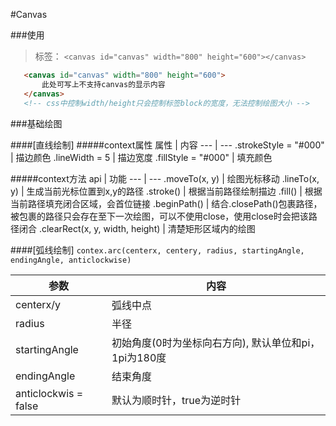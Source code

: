 #Canvas

###使用
>标签： `<canvas id="canvas" width="800" height="600"></canvas>`  

```html
   <canvas id="canvas" width="800" height="600">
       此处可写上不支持canvas的显示内容
   </canvas>
   <!-- css中控制width/height只会控制标签block的宽度，无法控制绘图大小 -->
```


###基础绘图

####[直线绘制]
#####context属性
属性 | 内容
---  | ---
.strokeStyle = "#000"   | 描边颜色
.lineWidth = 5      | 描边宽度
.fillStyle = "#000" | 填充颜色

#####context方法
api | 功能
--- | ---
.moveTo(x, y)   | 绘图光标移动
.lineTo(x, y)   | 生成当前光标位置到x,y的路径
.stroke()       | 根据当前路径绘制描边
.fill()         | 根据当前路径填充闭合区域，会首位链接
.beginPath()    | 结合.closePath()包裹路径，被包裹的路径只会存在至下一次绘图，可以不使用close，使用close时会把该路径闭合
.clearRect(x, y, width, height)     | 清楚矩形区域内的绘图

####[弧线绘制]
`contex.arc(centerx, centery, radius, startingAngle, endingAngle, anticlockwise)`

参数  | 内容
---   | ---
centerx/y | 弧线中点
radius    | 半径
startingAngle | 初始角度(0时为坐标向右方向), 默认单位和pi，1pi为180度
endingAngle | 结束角度
anticlockwis = false | 默认为顺时针，true为逆时针



